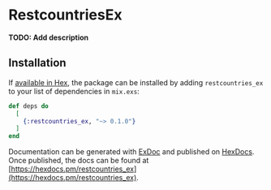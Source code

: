 # RestcountriesEx

**TODO: Add description**

## Installation

If [available in Hex](https://hex.pm/docs/publish), the package can be installed
by adding `restcountries_ex` to your list of dependencies in `mix.exs`:

```elixir
def deps do
  [
    {:restcountries_ex, "~> 0.1.0"}
  ]
end
```

Documentation can be generated with [ExDoc](https://github.com/elixir-lang/ex_doc)
and published on [HexDocs](https://hexdocs.pm). Once published, the docs can
be found at [https://hexdocs.pm/restcountries_ex](https://hexdocs.pm/restcountries_ex).

